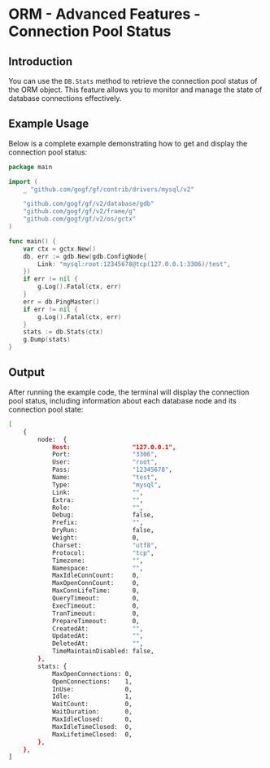 # ORM - Advanced Features - Connection Pool Status

## Introduction

You can use the `DB.Stats` method to retrieve the connection pool status of the ORM object. This feature allows you to monitor and manage the state of database connections effectively.

## Example Usage

Below is a complete example demonstrating how to get and display the connection pool status:

```go
package main

import (
    _ "github.com/gogf/gf/contrib/drivers/mysql/v2"

    "github.com/gogf/gf/v2/database/gdb"
    "github.com/gogf/gf/v2/frame/g"
    "github.com/gogf/gf/v2/os/gctx"
)

func main() {
    var ctx = gctx.New()
    db, err := gdb.New(gdb.ConfigNode{
        Link: "mysql:root:12345678@tcp(127.0.0.1:3306)/test",
    })
    if err != nil {
        g.Log().Fatal(ctx, err)
    }
    err = db.PingMaster()
    if err != nil {
        g.Log().Fatal(ctx, err)
    }
    stats := db.Stats(ctx)
    g.Dump(stats)
}
```

## Output

After running the example code, the terminal will display the connection pool status, including information about each database node and its connection pool state:

```bash
[
    {
        node:  {
            Host:                 "127.0.0.1",
            Port:                 "3306",
            User:                 "root",
            Pass:                 "12345678",
            Name:                 "test",
            Type:                 "mysql",
            Link:                 "",
            Extra:                "",
            Role:                 "",
            Debug:                false,
            Prefix:               "",
            DryRun:               false,
            Weight:               0,
            Charset:              "utf8",
            Protocol:             "tcp",
            Timezone:             "",
            Namespace:            "",
            MaxIdleConnCount:     0,
            MaxOpenConnCount:     0,
            MaxConnLifeTime:      0,
            QueryTimeout:         0,
            ExecTimeout:          0,
            TranTimeout:          0,
            PrepareTimeout:       0,
            CreatedAt:            "",
            UpdatedAt:            "",
            DeletedAt:            "",
            TimeMaintainDisabled: false,
        },
        stats: {
            MaxOpenConnections: 0,
            OpenConnections:    1,
            InUse:              0,
            Idle:               1,
            WaitCount:          0,
            WaitDuration:       0,
            MaxIdleClosed:      0,
            MaxIdleTimeClosed:  0,
            MaxLifetimeClosed:  0,
        },
    },
]
```
